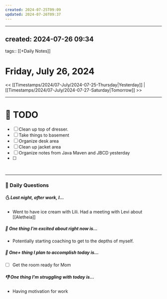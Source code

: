 ```yaml
---
created: 2024-07-25T09:09
updated: 2024-07-26T09:37
---
```

---
created: 2024-07-26 09:34
---
tags:: [[+Daily Notes]]

# Friday, July 26, 2024

<< [[Timestamps/2024/07-July/2024-07-25-Thursday|Yesterday]] | [[Timestamps/2024/07-July/2024-07-27-Saturday|Tomorrow]] >>

---
# 📝 TODO
- [ ] Clean up top of dresser. 
- [ ] Take things to basement
- [ ] Organize desk area
- [ ] Clean up jacket area
- [ ] Organize notes from Java Maven and JBCD yesterday
- [ ] 
<br>


---
### 📅 Daily Questions
##### 🌜 Last night, after work, I...
- Went to have ice cream with Lili. Had a meeting with Levi about [[Aletheia]]

##### 🙌 One thing I'm excited about right now is...
- Potentially starting coaching to get to the depths of myself. 

##### 🚀 One+ thing I plan to accomplish today is...
- [ ] Get the room ready for Mom

##### 👎 One thing I'm struggling with today is...
- Having motivation for work 

